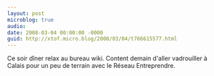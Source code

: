 ```yaml
---
layout: post
microblog: true
audio: 
date: 2008-03-04 00:00:00 -0000
guid: http://xtof.micro.blog/2008/03/04/t766615577.html
---
```

Ce soir dîner relax au bureau wiki. Content demain d'aller vadrouiller à Calais pour un peu de terrain avec le Réseau Entreprendre.
